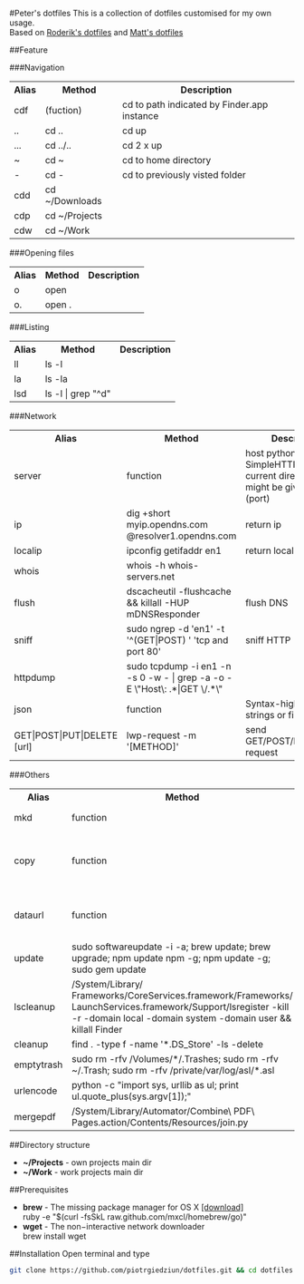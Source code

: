 #Peter's dotfiles
This is a collection of dotfiles customised for my own usage.<br>
Based on [Roderik's dotfiles](https://github.com/roderik/dotfiles) and [Matt's dotfiles](https://github.com/mattbanks/dotfiles)

##Feature

###Navigation
<table width="100%">
  <tr>
    <th>Alias</th><th>Method</th><th>Description</th>
  </tr>
  	<tr>
		<td> cdf</td><td>(fuction)</td><td> cd to path indicated by Finder.app instance</td>
	 </tr><tr>
		<td> ..</td><td>cd ..</td><td> cd up</td>
	 </tr><tr>
		<td> ...</td><td>cd ../..</td><td> cd 2 x up</td>
	 </tr><tr>
		<td> ~</td><td>cd ~</td><td> cd to home directory</td>
	 </tr><tr>
		<td> -</td><td>cd -</td><td> cd to previously visted folder</td>
	 </tr><tr>
		<td> cdd</td><td>cd ~/Downloads</td><td> </td>
	 </tr><tr>
		<td> cdp</td><td>cd ~/Projects</td><td> </td>
	 </tr><tr>
		<td> cdw</td><td>cd ~/Work</td><td> </td>
	 </tr>
</table>
###Opening files
<table width="100%">
  <tr>
   <th>Alias</th><th>Method</th><th>Description</th>
  </tr>
	 <tr>
		<td> o</td><td>open</td><td> </td>
	 </tr><tr>
		<td> o.</td><td>open .</td><td> </td>
	 </tr>
</table>
###Listing
<table width="100%">
  <tr>
    <th>Alias</th><th>Method</th><th>Description</th>
  </tr>
	 <tr>
		<td> ll</td><td>ls -l</td><td> </td>
	 </tr><tr>
		<td> la</td><td>ls -la</td><td> </td>
	 </tr><tr>
		<td> lsd</td><td>ls -l | grep "^d"</td><td> </td>
	 </tr>
</table>
###Network
<table width="100%">
  <tr>
   <th>Alias</th><th>Method</th><th>Description</th>
  </tr>
	<tr>
		<td> server</td><td>function</td><td>host python SimpleHTTPServer in current directory. Port might be given as parm (port)</td>
	 </tr><tr>
		<td> ip</td><td>dig +short myip.opendns.com @resolver1.opendns.com</td><td>return ip </td>
	 </tr><tr>
		<td> localip</td><td>ipconfig getifaddr en1</td><td> return local ip</td>
	 </tr><tr>
		<td> whois</td><td>whois -h whois-servers.net</td><td> </td>
	 </tr><tr>
		<td> flush</td><td>dscacheutil -flushcache && killall -HUP mDNSResponder</td><td>flush DNS </td>
	 </tr><tr>
		<td> sniff</td><td>sudo ngrep -d 'en1' -t '^(GET|POST) ' 'tcp and port 80'</td><td>sniff HTTP </td>
	 </tr><tr>
		<td> httpdump</td><td>sudo tcpdump -i en1 -n -s 0 -w - | grep -a -o -E \"Host\: .*|GET \/.*\"</td><td> </td>
	 </tr>
	 <tr>
		<td> json</td><td>function</td><td>Syntax-highlight JSON strings or files</td>
	 </tr><tr>
		<td> GET|POST|PUT|DELETE [url]</td><td>lwp-request -m '[METHOD]'</td><td> send GET/POST/PUT/DELETE request</td>
	 </tr>
</table>
###Others
<table width="100%">
  <tr>
    <th>Alias</th><th>Method</th><th>Description</th>
  </tr><tr>
		<td> mkd</td><td>function</td><td>make dir and cd to it</td>
	 </tr><tr>
<tr>
		<td> copy</td><td>function</td><td>copy content to clipboard (copy cat file.txt)</td>
	 </tr><tr>
		<td> dataurl</td><td>function</td><td>return base64 of given object</td>
	 </tr>
	  <tr>
		<td> update</td><td>sudo softwareupdate -i -a; brew update; brew upgrade; npm update npm -g; npm update -g; sudo gem update</td><td>global update </td>
	 </tr><tr>
		<td> lscleanup</td><td>/System/Library/ Frameworks/CoreServices.framework/Frameworks/ LaunchServices.framework/Support/lsregister -kill -r -domain local -domain system -domain user && killall Finder</td><td> </td>
	 </tr><tr>
		<td> cleanup</td><td>find . -type f -name '*.DS_Store' -ls -delete</td><td>clean up dir </td>
	 </tr><tr>
		<td> emptytrash</td><td>sudo rm -rfv /Volumes/*/.Trashes; sudo rm -rfv ~/.Trash; sudo rm -rfv /private/var/log/asl/*.asl</td><td> </td>
	 </tr><tr>
		<td> urlencode</td><td>python -c "import sys, urllib as ul; print ul.quote_plus(sys.argv[1]);"</td><td> </td>
	 </tr><tr>
		<td> mergepdf</td><td>/System/Library/Automator/Combine\ PDF\ Pages.action/Contents/Resources/join.py</td><td> merge PDF files</td>
	 </tr>
</table>

##Directory structure
* **~/Projects** - own projects main dir
* **~/Work** - work projects main dir

##Prerequisites
* **brew** - The missing package manager for OS X [[download]](http://mxcl.github.com/homebrew/)<br>
ruby -e "$(curl -fsSkL raw.github.com/mxcl/homebrew/go)"
* **wget** - The non−interactive network downloader<br>
brew install wget

##Installation
Open terminal and type
```bash
git clone https://github.com/piotrgiedziun/dotfiles.git && cd dotfiles && ./install.py
```
